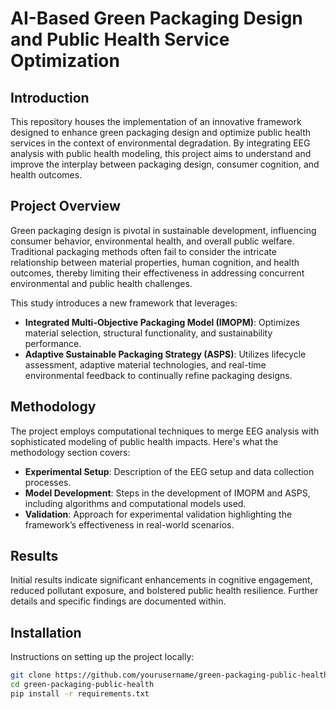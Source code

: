 # AI-Based Green Packaging Design and Public Health Service Optimization

## Introduction
This repository houses the implementation of an innovative framework designed to enhance green packaging design and optimize public health services in the context of environmental degradation. By integrating EEG analysis with public health modeling, this project aims to understand and improve the interplay between packaging design, consumer cognition, and health outcomes.

## Project Overview
Green packaging design is pivotal in sustainable development, influencing consumer behavior, environmental health, and overall public welfare. Traditional packaging methods often fail to consider the intricate relationship between material properties, human cognition, and health outcomes, thereby limiting their effectiveness in addressing concurrent environmental and public health challenges.

This study introduces a new framework that leverages:
- **Integrated Multi-Objective Packaging Model (IMOPM)**: Optimizes material selection, structural functionality, and sustainability performance.
- **Adaptive Sustainable Packaging Strategy (ASPS)**: Utilizes lifecycle assessment, adaptive material technologies, and real-time environmental feedback to continually refine packaging designs.

## Methodology
The project employs computational techniques to merge EEG analysis with sophisticated modeling of public health impacts. Here's what the methodology section covers:
- **Experimental Setup**: Description of the EEG setup and data collection processes.
- **Model Development**: Steps in the development of IMOPM and ASPS, including algorithms and computational models used.
- **Validation**: Approach for experimental validation highlighting the framework’s effectiveness in real-world scenarios.

## Results
Initial results indicate significant enhancements in cognitive engagement, reduced pollutant exposure, and bolstered public health resilience. Further details and specific findings are documented within.

## Installation
Instructions on setting up the project locally:
```bash
git clone https://github.com/yourusername/green-packaging-public-health.git
cd green-packaging-public-health
pip install -r requirements.txt
